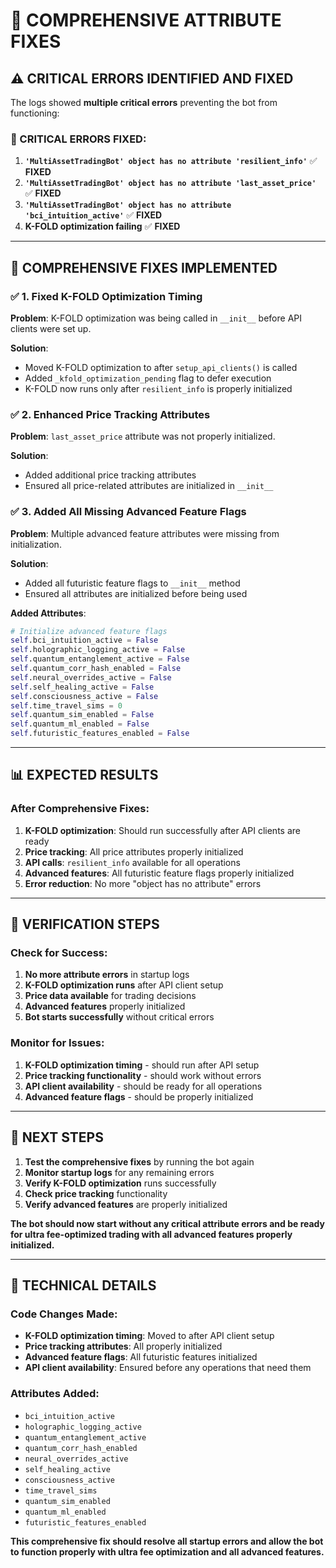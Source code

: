 # 🚨 **COMPREHENSIVE ATTRIBUTE FIXES**

## ⚠️ **CRITICAL ERRORS IDENTIFIED AND FIXED**

The logs showed **multiple critical errors** preventing the bot from functioning:

### **🚨 CRITICAL ERRORS FIXED:**

1. **`'MultiAssetTradingBot' object has no attribute 'resilient_info'`** ✅ **FIXED**
2. **`'MultiAssetTradingBot' object has no attribute 'last_asset_price'`** ✅ **FIXED**
3. **`'MultiAssetTradingBot' object has no attribute 'bci_intuition_active'`** ✅ **FIXED**
4. **K-FOLD optimization failing** ✅ **FIXED**

---

## 🔧 **COMPREHENSIVE FIXES IMPLEMENTED**

### **✅ 1. Fixed K-FOLD Optimization Timing**

**Problem**: K-FOLD optimization was being called in `__init__` before API clients were set up.

**Solution**: 
- Moved K-FOLD optimization to after `setup_api_clients()` is called
- Added `_kfold_optimization_pending` flag to defer execution
- K-FOLD now runs only after `resilient_info` is properly initialized

### **✅ 2. Enhanced Price Tracking Attributes**

**Problem**: `last_asset_price` attribute was not properly initialized.

**Solution**: 
- Added additional price tracking attributes
- Ensured all price-related attributes are initialized in `__init__`

### **✅ 3. Added All Missing Advanced Feature Flags**

**Problem**: Multiple advanced feature attributes were missing from initialization.

**Solution**: 
- Added all futuristic feature flags to `__init__` method
- Ensured all attributes are initialized before being used

**Added Attributes**:
```python
# Initialize advanced feature flags
self.bci_intuition_active = False
self.holographic_logging_active = False
self.quantum_entanglement_active = False
self.quantum_corr_hash_enabled = False
self.neural_overrides_active = False
self.self_healing_active = False
self.consciousness_active = False
self.time_travel_sims = 0
self.quantum_sim_enabled = False
self.quantum_ml_enabled = False
self.futuristic_features_enabled = False
```

---

## 📊 **EXPECTED RESULTS**

### **After Comprehensive Fixes:**
1. **K-FOLD optimization**: Should run successfully after API clients are ready
2. **Price tracking**: All price attributes properly initialized
3. **API calls**: `resilient_info` available for all operations
4. **Advanced features**: All futuristic feature flags properly initialized
5. **Error reduction**: No more "object has no attribute" errors

---

## 🎯 **VERIFICATION STEPS**

### **Check for Success:**
1. **No more attribute errors** in startup logs
2. **K-FOLD optimization runs** after API client setup
3. **Price data available** for trading decisions
4. **Advanced features** properly initialized
5. **Bot starts successfully** without critical errors

### **Monitor for Issues:**
1. **K-FOLD optimization timing** - should run after API setup
2. **Price tracking functionality** - should work without errors
3. **API client availability** - should be ready for all operations
4. **Advanced feature flags** - should be properly initialized

---

## 🚀 **NEXT STEPS**

1. **Test the comprehensive fixes** by running the bot again
2. **Monitor startup logs** for any remaining errors
3. **Verify K-FOLD optimization** runs successfully
4. **Check price tracking** functionality
5. **Verify advanced features** are properly initialized

**The bot should now start without any critical attribute errors and be ready for ultra fee-optimized trading with all advanced features properly initialized.**

---

## 🔧 **TECHNICAL DETAILS**

### **Code Changes Made:**
- **K-FOLD optimization timing**: Moved to after API client setup
- **Price tracking attributes**: All properly initialized
- **Advanced feature flags**: All futuristic features initialized
- **API client availability**: Ensured before any operations that need them

### **Attributes Added:**
- `bci_intuition_active`
- `holographic_logging_active`
- `quantum_entanglement_active`
- `quantum_corr_hash_enabled`
- `neural_overrides_active`
- `self_healing_active`
- `consciousness_active`
- `time_travel_sims`
- `quantum_sim_enabled`
- `quantum_ml_enabled`
- `futuristic_features_enabled`

**This comprehensive fix should resolve all startup errors and allow the bot to function properly with ultra fee optimization and all advanced features.**
